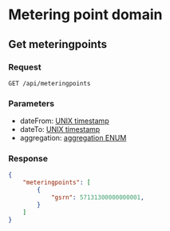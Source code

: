 # Metering point domain


## Get meteringpoints


### Request

```text
GET /api/meteringpoints
```

### Parameters

- dateFrom: [UNIX timestamp](best-practices.md#date-from-and-to)
- dateTo: [UNIX timestamp](best-practices.md#date-from-and-to)
- aggregation: [aggregation ENUM](best-practices.md#aggregation)

### Response

```json
{
    "meteringpoints": [
        {
            "gsrn": 57131300000000001, 
        }
    ]
}
```
